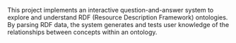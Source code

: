 This project implements an interactive question-and-answer system to explore and understand RDF (Resource Description Framework) ontologies. By parsing RDF data, the system generates and tests user knowledge of the relationships between concepts within an ontology.

